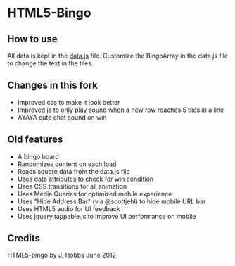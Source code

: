# HTML5-Bingo

## How to use

All data is kept in the [data.js](js/data.js) file. Customize the BingoArray in the data.js file to change the text in the tiles.

## Changes in this fork

* Improved css to make it look better
* Improved js to only play sound when a new row reaches 5 tiles in a line
* AYAYA cute chat sound on win

## Old features

*  A bingo board
*  Randomizes content on each load
*  Reads square data from the data.js file
*  Uses data attributes to check for win condition
*  Uses CSS transitions for all animation
*  Uses Media Queries for optimized mobile experience
*  Uses "Hide Address Bar" (via @scottjehl) to hide mobile URL bar
*  Uses HTML5 audio for UI feedback
*  Uses jquery.tappable.js to improve UI performance on mobile

## Credits

HTML5-bingo by J. Hobbs June 2012
